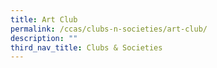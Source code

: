```yaml
---
title: Art Club
permalink: /ccas/clubs-n-societies/art-club/
description: ""
third_nav_title: Clubs & Societies
---
```

